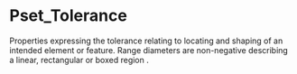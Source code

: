 # Pset_Tolerance

Properties expressing the tolerance relating to locating and shaping of an intended element or feature. Range diameters are non-negative describing a linear, rectangular or boxed region .<!-- end of definition -->
